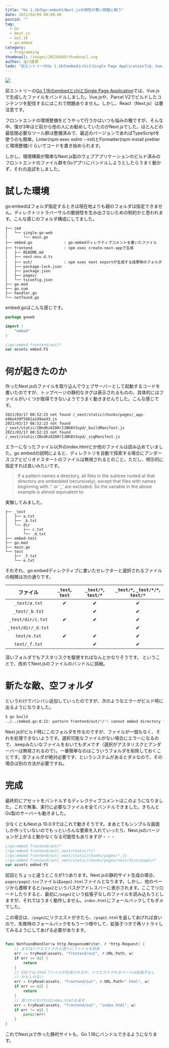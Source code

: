 ```yaml
---
title: "Go 1.16のgo:embedとNext.jsの相性が悪い問題と戦う"
date: 2021/04/09 00:00:00
postid: ""
tag:
  - Go
  - Next.js
  - Go1.16
  - go:embed
category:
  - Programming
thumbnail: /images/20210409/thumbnail.svg
author: 澁川喜規
lede: "前エントリーのGo 1.16のembedとchiとSingle Page Applicationでは、Vue.jsで生成したファイルをバンドルしました。Vue.jsや、Parcel V2でビルドしたコンテンツを配信するにはこれで問題ありません。しかし、React（Next.js）は要注意です。フロントエンドの環境整備をどうやって行うかはいつも悩みの種ですが、そんな中、僕が3年ほど前から他の人にお勧めしていたのがNext.jsでした"
---
```


<img src="/images/20210409/nextjs_and_go_icon.svg" class="img-middle-size" loading="lazy">

前エントリーの[Go 1.16のembedとchiとSingle Page Application](/articles/20210408/)では、Vue.jsで生成したファイルをバンドルしました。Vue.jsや、Parcel V2でビルドしたコンテンツを配信するにはこれで問題ありません。しかし、React（Next.js）は要注意です。

フロントエンドの環境整備をどうやって行うかはいつも悩みの種ですが、そんな中、僕が3年ほど前から他の人にお勧めしていたのがNext.jsでした。ほとんどの最低限必要なツール群は整備済みで、最近のバージョンであればTypeScriptを使うのも簡単。Linter(npm exec eslint --init)とFormatter(npm install prettierと環境整備)ぐらいでコードを書き始められます。

しかし、環境構築が簡単なNext.js製のウェブアプリケーションのビルド済みのフロントエンドのファイル群をGoアプリにバンドルしようとしたらうまく動かず、それの追試をしました。

# 試した環境

go:embedはフォルダ指定するときは現在地よりも親のフォルダは指定できません。ディレクトリトラバーサルの脆弱性を生み出さないための制約かと思われます。こんな感じのフォルダ構成にしてました。

```
├── cmd
│   └── single-go-web
│       └── main.go
├── embed.go              : go:embedディレクティブコメントを書いたファイル
├── frontend              : npm exec create-next-appで生成
│   ├── README.md
│   ├── next-env.d.ts
│   ├── out/              : npm exec next exportが生成する成果物のフォルダ
│   ├── package-lock.json
│   ├── package.json
│   ├── pages/
│   └── tsconfig.json
├── go.mod
├── go.sum
├── handler.go
└── notfound.go
```

embed.goはこんな感じです。

```go embed.go
package goweb

import (
    "embed"
)

//go:embed frontend/out/*
var assets embed.FS
```

# 何が起きたのか

作ったNext.jsのファイルを取り込んでウェブサーバーとして起動するコードを書いたのですが、トップページの静的なタグは表示されるものの、具体的にはファイルがいくつか取得できないようでうまく動きませんでした。こんな感じです。

```
2021/03/17 08:52:23 not found /_next/static/chunks/pages/_app-e86e439f5882a1d9aed3.js
2021/03/17 08:52:23 not found /_next/static/ZBndKz8ZARrIJBK8V3vpd/_buildManifest.js
2021/03/17 08:52:23 not found /_next/static/ZBndKz8ZARrIJBK8V3vpd/_ssgManifest.js
```

エラーになったファイル以外のindex.htmlとか他のファイルは読み込めていました。go embedの説明によると、ディレクトリを自動で探索する場合にアンダースコアとピリオドスタートのファイルは無視されるとのこと。ただし、明示的に指定すれば良いみたいです。

> If a pattern names a directory, all files in the subtree rooted at that directory are embedded (recursively), except that files with names beginning with ‘.’ or ‘_’ are excluded. So the variable in the above example is almost equivalent to:

実験してみました。

```
├── _test
│   ├── a.txt
│   ├── _b.txt
│   └── dir
│       ├── c.txt
│       └── _d.txt
├── embed-test
├── go.mod
├── main.go
└── test
    ├── _f.txt
    └── e.txt
```

それぞれ、go:embedディレクティブに書いたセレクターと選択されるファイルの相関は次の通りです。

| ファイル | `_test`, `test` | `_test/*`, `test/*` |  `_test/*`, `_test/*/*`, `test/*` |
|:-:|:-:|:-:|:-:|
| `_test/a.txt` | ✔︎ | ✔︎ | ✔︎ |
| `_test/_b.txt` |   | ✔︎  | ✔︎ |
| `_test/dir/c.txt` | ✔︎ | ✔︎  | ✔︎ |
| `_test/dir/_d.txt` |   |   | ✔︎ |
| `test/e.txt` | ✔︎ |  ✔︎ | ✔︎ |
| `text/_f.txt` |   |  ✔︎ | ✔︎ |

深いフォルダでもアスタリスクを駆使すればなんとかなりそうです。 ということで、改めてNext.jsのファイルのバンドルに挑戦。

# 新たな敵、空フォルダ

というわけでバシバシ追加していったのですが、次のようなエラーがビルド時に出るようになりました。

```sh
$ go build
../../embed.go:8:12: pattern frontend/out/*/*: cannot embed directory frontend/out/_next/qi68kQOpQjkJ0HbA6IoFl: contains no embeddable files
```

Next.jsがビルド時にこのフォルダを作るのですが、ファイルが一個もなく、それを処理できないようです。選択可能なファイルがない場合にエラーになるので、.keepみたいなファイルをおいてもダメです（選択がアスタリスクとアンダーバーは無視されるので）。一番簡単なのはこういうフォルダを削除しておくことです。空フォルダが絶対必要です、というシステムがあるとダメなので、その場合は別の方法が必要ですね。

# 完成

最終的にアセットをバンドルするディレクティブコメントはこのようになりました。これで無事、実行に必要なファイルを全てバンドルできました。きちんとGo製のサーバーも動きました。

少なくともNext.js 10.0.9ではこれで動きそうです。まあとてもシンプルな画面しか作っていないのでもっといろんな要素を入れていったり、Next.jsのバージョンが上がると動かなくなる可能性もありますが・・・

```go asset.go
//go:embed frontend/out/*
//go:embed frontend/out/_next/static/*/*
//go:embed frontend/out/_next/static/chunks/pages/*.js
//go:embed frontend/out/_next/static/chunks/pages/next/dist/pages/*
var assets embed.FS
```

前回とちょっと違うところが1つあります。Next.jsの静的サイト生成の場合、``pages/page2.tsx``ファイルは``page2.html``ファイルとなります。しかし、他のページから遷移すると``/page2``というパスがアドレスバーに表示されます。ここでリロードしたりすると、最初に``/page2``という拡張子なしのファイルを読み込もうとしますが、それではうまく動作しません。``index.html``にフォールバックしてもダメでした。

この場合は、``/page2``にリクエストがきたら、``/page2.html``を返してあげれば良いので、失敗時のフォールバックをもう一つ増やして、拡張子つきで再リトライしてみるようにしてあげる必要があります。

```go notfound.go

func NotFoundHandler(w http.ResponseWriter, r *http.Request) {
	// まずはリクエストされた通りにファイルを探索
	err := tryRead(assets, "frontend/out", r.URL.Path, w)
	if err == nil {
		return
	}
	// SSGでは.htmlファイルが生成されるが、リクエストされるページは拡張子なし
	// かもしれない
	err = tryRead(assets, "frontend/out", r.URL.Path+".html", w)
	if err == nil {
		return
	}
	// 見つからなければindex.htmlを返す
	err = tryRead(assets, "frontend/out", "index.html", w)
	if err != nil {
		panic(err)
	}
}
```

これでNext.jsで作った静的サイトも、Go 1.16にバンドルできるようになります。
